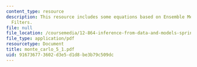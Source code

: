 ```yaml
---
content_type: resource
description: This resource includes some equations based on Ensemble Methods and Particle
  Filters.
file: null
file_location: /coursemedia/12-864-inference-from-data-and-models-spring-2005/916736773602d3e5d1d8be3b79c509dc_monte_carlo_5_1.pdf
file_type: application/pdf
resourcetype: Document
title: monte_carlo_5_1.pdf
uid: 91673677-3602-d3e5-d1d8-be3b79c509dc
---
```

